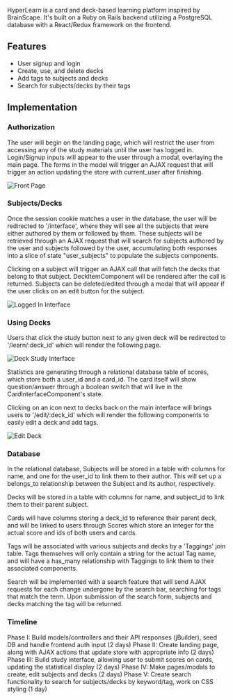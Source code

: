 HyperLearn is a card and deck-based learning platform inspired by BrainScape.
It's built on a Ruby on Rails backend utilizing a PostgreSQL database with a React/Redux framework on the frontend.

<h2>Features</h2>
<ul>
<li>User signup and login</li>
<li>Create, use, and delete decks</li>
<li>Add tags to subjects and decks</li>
<li>Search for subjects/decks by their tags</li>
</ul>

<h2>Implementation</h2>

<h3> Authorization </h3>

The user will begin on the landing page, which will restrict the user from accessing any of the study materials until the user has logged in. Login/Signup inputs will appear to the user through a modal, overlaying the main page. The forms in the model will trigger an AJAX request that will trigger an action updating the store with current_user after finishing.

![Front Page](https://github.com/wilsontheory/HyperLearn/blob/master/docs/wireframes/FrontPage.png)

<h3> Subjects/Decks </h3>

Once the session cookie matches a user in the database, the user will be redirected to '/interface', where they will see all the subjects that were either authored by them or followed by them. These subjects will be retrieved through an AJAX request that will search for subjects authored by the user and subjects followed by the user, accumulating both responses into a slice of state "user_subjects" to populate the subjects components.

Clicking on a subject will trigger an AJAX call that will fetch the decks that belong to that subject. DeckItemComponent will be rendered after the call is returned. Subjects can be deleted/edited through a modal that will appear if the user clicks on an edit button for the subject.

![Logged In Interface](https://github.com/wilsontheory/HyperLearn/blob/master/docs/wireframes/LoggedInInterface.png)

<h3> Using Decks </h3>

Users that click the study button next to any given deck will be redirected to '/learn/:deck_id' which will render the following page.

![Deck Study Interface](https://github.com/wilsontheory/HyperLearn/blob/master/docs/wireframes/DeckStudyInterface.png)

Statistics are generating through a relational database table of scores, which store both a user_id and a card_id. The card itself will show question/answer through a boolean switch that will live in the CardInterfaceComponent's state.

Clicking on an icon next to decks back on the main interface will brings users to '/edit/:deck_id' which will render the following components to easily edit a deck and add tags.

![Edit Deck](https://github.com/wilsontheory/HyperLearn/blob/master/docs/wireframes/EditDeck.png)

<h3> Database </h3>

In the relational database, Subjects will be stored in a table with columns for name, and one for the user_id to link them to their author. This will set up a belongs_to relationship between the Subject and its author, respectively.

Decks will be stored in a table with columns for name, and subject_id to link them to their parent subject.

Cards will have columns storing a deck_id to reference their parent deck, and will be linked to users through Scores which store an integer for the actual score and ids of both users and cards.

Tags will be associated with various subjects and decks by a 'Taggings' join table. Tags themselves will only contain a string for the actual Tag name, and will have a has_many relationship with Taggings to link them to their associated components.

Search will be implemented with a search feature that will send AJAX requests for each change undergone by the search bar, searching for tags that match the term. Upon submission of the search form, subjects and decks matching the tag will be returned.

<h3> Timeline </h3>
Phase I: Build models/controllers and their API responses (jBuilder), seed DB and handle frontend auth input (2 days)
Phase II: Create landing page, along with AJAX actions that update store with appropriate info (2 days)
Phase III: Build study interface, allowing user to submit scores on cards, updating the statistical display (2 days)
Phase IV: Make pages/modals to create, edit subjects and decks (2 days)
Phase V: Create search functionality to search for subjects/decks by keyword/tag, work on CSS styling (1 day)
